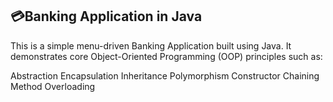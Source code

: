 ## 💳Banking Application in Java
This is a simple menu-driven Banking Application built using Java. It demonstrates core Object-Oriented Programming (OOP) principles such as:

Abstraction
Encapsulation
Inheritance
Polymorphism
Constructor Chaining
Method Overloading
